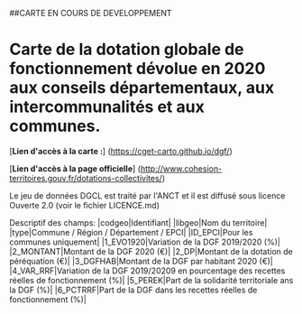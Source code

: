 ##CARTE EN COURS DE DEVELOPPEMENT

# Carte de la dotation globale de fonctionnement dévolue en 2020 aux conseils départementaux, aux intercommunalités et aux communes.

[**Lien d'accès à la carte :**]
(https://cget-carto.github.io/dgf/)

[**Lien d'accès à la page officielle**]
(http://www.cohesion-territoires.gouv.fr/dotations-collectivites/)

Le jeu de données DGCL est traité par l'ANCT et il est diffusé sous licence Ouverte 2.0 (voir le fichier LICENCE.md)

Descriptif des champs:
|codgeo|Identifiant|
|libgeo|Nom du territoire|
|type|Commune / Région / Département / EPCI|
|ID_EPCI|Pour les communes uniquement|
|1_EVO1920|Variation de la DGF 2019/2020 (%)|
|2_MONTANT|Montant de la DGF 2020 (€)|
|2_DP|Montant de la dotation de péréquation (€)|
|3_DGFHAB|Montant de la DGF par habitant 2020 (€)|
|4_VAR_RRF|Variation de la DGF 2019/20209 en pourcentage des recettes réelles de fonctionnement (%)|
|5_PEREK|Part de la solidarité territoriale ans la DGF (%)|
|6_PCTRRF|Part de la DGF dans les recettes réelles de fonctionnement (%)|
